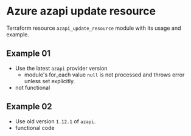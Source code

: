 # Azure azapi update resource

Terraform resource `azapi_update_resource` module with its usage and example.

## Example 01

- Use the latest `azapi` provider version
    - module's for_each value `null` is not processed and throws error unless set explicitly.
- not functional

## Example 02

- Use old version `1.12.1` of `azapi`.
- functional code
